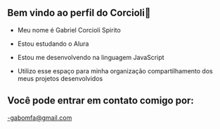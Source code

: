 ## Bem vindo ao perfil do Corcioli👏

- Meu nome é Gabriel Corcioli Spirito

- Estou estudando o Alura
- Estou me desenvolvendo na linguagem JavaScript
- Utilizo esse espaço para minha organização compartilhamento dos meus projetos desenvolvidos


## Você pode entrar em contato comigo por:
-gabomfa@gmail.com

